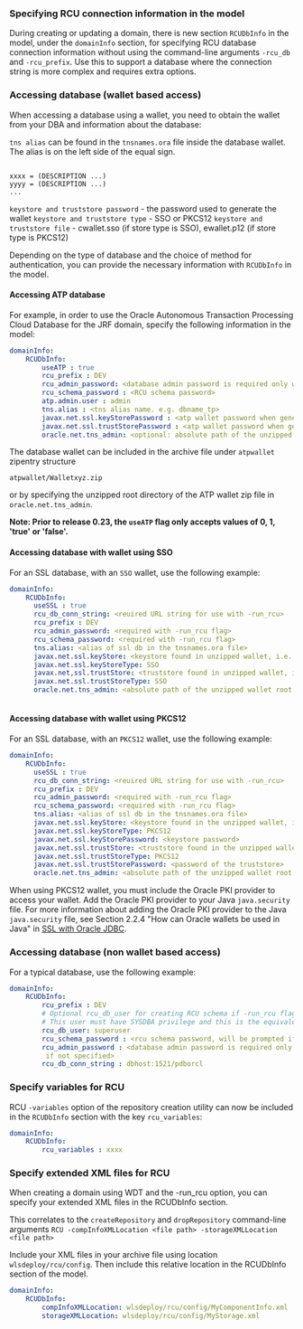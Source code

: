 ### Specifying RCU connection information in the model

During creating or updating a domain, there is new section `RCUDbInfo` in the model, under the `domainInfo` section, for specifying RCU database connection information without using the command-line arguments `-rcu_db` and `-rcu_prefix`. Use this to support a database where the connection string is more complex and requires extra options.

### Accessing database (wallet based access)

When accessing a database using a wallet, you need to obtain the wallet from your DBA and information about the database:

`tns alias` can be found in the `tnsnames.ora` file inside the database wallet.  The alias is on the left side of the equal sign.

```text

xxxx = (DESCRIPTION ...)
yyyy = (DESCRIPTION ...)
...
```

`keystore and truststore password` - the password used to generate the wallet
`keystore and truststore type` - SSO or PKCS12
`keystore and truststore file` - cwallet.sso (if store type is SSO), ewallet.p12 (if store type is PKCS12)

Depending on the type of database and the choice of method for authentication, you can provide the necessary information with `RCUDbInfo` in the model.

#### Accessing ATP database

For example, in order to use the Oracle Autonomous Transaction Processing Cloud Database for the JRF domain, specify the following information in the model:

```yaml
domainInfo:
    RCUDbInfo:
        useATP : true
        rcu_prefix : DEV
        rcu_admin_password: <database admin password is required only when you specify -run_rcu flag>
        rcu_schema_password : <RCU schema password>
        atp.admin.user : admin
        tns.alias : <tns alias name. e.g. dbname_tp>
        javax.net.ssl.keyStorePassword : <atp wallet password when generated the wallet from Oracle Cloud Console>
        javax.net.ssl.trustStorePassword : <atp wallet password when generated the wallet from Oracle Cloud Console>
        oracle.net.tns_admin: <optional: absolute path of the unzipped wallet root directory (outside of the archive), if the wallet.zip is not included in the archive>
```
The database wallet can be included in the archive file under `atpwallet` zipentry structure

`atpwallet/Walletxyz.zip`

or by specifying the unzipped root directory of the ATP wallet zip file in `oracle.net.tns_admin`.

**Note: Prior to release 0.23, the `useATP` flag only accepts values of 0, 1, 'true' or 'false'.**

#### Accessing database with wallet using SSO

For an SSL database, with an `SSO` wallet, use the following example:
```yaml
domainInfo:
    RCUDbInfo:
      useSSL : true
      rcu_db_conn_string: <reuired URL string for use with -run_rcu>
      rcu_prefix : DEV
      rcu_admin_password: <required with -run_rcu flag>
      rcu_schema_password: <required with -run_rcu flag>
      tns.alias: <alias of ssl db in the tnsnames.ora file>
      javax.net.ssl.keyStore: <keystore found in unzipped wallet, i.e. cwallet.sso>
      javax.net.ssl.keyStoreType: SSO
      javax.net,ssl.trustStore: <truststore found in unzipped wallet, i.e cwallet.sso>
      javax.net.ssl.trustStoreType: SSO
      oracle.net.tns_admin: <absolute path of the unzipped wallet root directory>
      
```
#### Accessing database with wallet using PKCS12

For an SSL database, with an `PKCS12` wallet, use the following example:
```yaml
domainInfo:
    RCUDbInfo:
      useSSL : true
      rcu_db_conn_string: <reuired URL string for use with -run_rcu>
      rcu_prefix : DEV
      rcu_admin_password: <required with -run_rcu flag>
      rcu_schema_password: <required with -run_rcu flag>
      tns.alias: <alias of ssl db in the tnsnames.ora file>
      javax.net.ssl.keyStore: <keystore found in the unzipped wallet, i.e. ewallet.p12>
      javax.net.ssl.keyStoreType: PKCS12
      javax.net.ssl.keyStorePassword: <keystore password>
      javax.net.ssl.trustStore: <truststore found in the unzipped wallet, i.e ewallet.p12>
      javax.net.ssl.trustStoreType: PKCS12
      javax.net.ssl.trustStorePassword: <password of the truststore>
      oracle.net.tns_admin: <absolute path of the unzipped wallet root directory>

```
When using PKCS12 wallet, you must include the Oracle PKI provider to access your wallet. Add the Oracle PKI provider to your Java `java.security` file. For more information about adding the Oracle PKI provider to the Java `java.security` file, see Section 2.2.4 "How can Oracle wallets be used in Java" in [SSL with Oracle JDBC](https://www.oracle.com/technetwork/topics/wp-oracle-jdbc-thin-ssl-130128.pdf).

### Accessing database (non wallet based access)

For a typical database, use the following example:

```yaml
domainInfo:
    RCUDbInfo:
        rcu_prefix : DEV
        # Optional rcu_db_user for creating RCU schema if -run_rcu flag is specified. Default user is SYS if not specified.
        # This user must have SYSDBA privilege and this is the equivalent of -dbUser in the RCU utility.
        rcu_db_user: superuser
        rcu_schema_password : <rcu schema password, will be prompted if not specified>
        rcu_admin_password : <database admin password is required only when you specify -run_rcu flag, will be prompted
         if not specified>
        rcu_db_conn_string : dbhost:1521/pdborcl
```        

### Specify variables for RCU

RCU `-variables` option of the repository creation utility can now be included in the `RCUDbInfo` section with the key `rcu_variables`:

```yaml
domainInfo:
    RCUDbInfo:
        rcu_variables : xxxx
```    

### Specify extended XML files for RCU

When creating a domain using WDT and the -run_rcu option, you can specify your extended XML files in the RCUDbInfo section.

This correlates to the `createRepository` and `dropRepository` command-line arguments `RCU -compInfoXMLLocation <file path> -storageXMLLocation <file path>`

Include your XML files in your archive file using location `wlsdeploy/rcu/config`. Then include this relative location in the RCUDbInfo section of the model.

```yaml
domainInfo:
    RCUDbInfo:
        compInfoXMLLocation: wlsdeploy/rcu/config/MyComponentInfo.xml
        storageXMLLocation: wlsdeploy/rcu/config/MyStorage.xml
```
